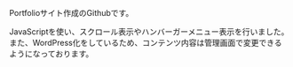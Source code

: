 Portfolioサイト作成のGithubです。

JavaScriptを使い、スクロール表示やハンバーガーメニュー表示を行いました。
また、WordPress化をしているため、コンテンツ内容は管理画面で変更できるようになっております。

